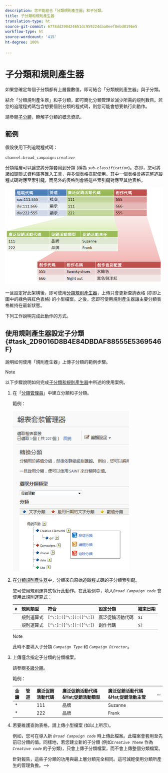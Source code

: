 ```yaml
---
description: 您不能結合「分類規則產生器」和子分類。
title: 子分類和規則產生器
translation-type: ht
source-git-commit: 6778dd290424651dc959224daa0eef8ebd8196e5
workflow-type: ht
source-wordcount: '415'
ht-degree: 100%

---
```



# 子分類和規則產生器

如果您確定每個子分類都有上層變數值，即可結合「分類規則產生器」與子分類。

結合「分類規則產生器」和子分類，即可簡化分類管理並減少所需的規則數目。若您的追蹤程式碼包含想要個別分類的程式碼，則您可能會想要執行此動作。

請參閱[子分類](/help/components/classifications/c-sub-classifications.md)，瞭解子分類的概念資訊。

## 範例

假設使用下列追蹤程式碼：

`channel:broad_campaign:creative`

分類階層可以讓您將分類套用到分類 (稱為 *`sub-classification`*)。亦即，您可將諸如關聯式資料庫等匯入工具，與多個表格搭配使用。其中一個表格會將完整追蹤程式碼對應至索引鍵，而另外的表格則會將這些索引鍵對應至其他表格。

![](assets/sub_class_table.png)

一旦設定好此架構後，即可使用[分類規則產生器](/help/components/classifications/crb/classification-rule-builder.md)，上傳只會更新查詢表格 (亦即上圖中的綠色與紅色表格) 的小型檔案。之後，您即可使用規則產生器讓主要分類表格維持在最新狀態。

下列工作說明完成此動作的方式。

## 使用規則產生器設定子分類{#task_2D9016D8B4E84DBDAF88555E5369546F}

說明如何使用「規則產生器」上傳子分類的範例步驟。

>[!NOTE]
>
>以下步驟說明如何完成[子分類和規則產生器](/help/components/classifications/crb/sub-classification-rule-builder.md)中所述的使用案例。

1. 在「[分類管理員](https://docs.adobe.com/content/help/zh-Hant/analytics/components/classifications/c-classifications.html)」中建立分類和子分類。

   範例：

   ![步驟資訊](assets/sub_class_create.png)

1. 在[分類規則產生器](/help/components/classifications/crb/classification-rule-builder.md)中，分類來自原始追蹤程式碼的子分類索引鍵。

   您可使用規則運算式執行此動作。在此範例中，填入&#x200B;*`Broad Campaign code`* 會使用此規則運算式：

   | `#` | 規則類型 | 符合 | 設定分類 | 結束日期 |
   |---|---|---|---|---|
   |  | 規則運算式 | `[^\:]:([^\:]):([^\:]`) | 廣泛促銷活動代碼 | `$1` |
   |  | 規則運算式 | `[^\:]:([^\:]):([^\:]`) | 創作代碼 | `$2` |

   >[!NOTE]
   >
   >此時不要填入子分類 *`Campaign Type`* 和 *`Campaign Director`*。

1. 上傳僅含指定子分類的分類檔案。

   請參閱[多級分類](/help/components/classifications/c-sub-classifications.md)。

   範例：

   | 金鑰 | 管道 | 廣泛促銷活動代碼 | 廣泛促銷活動代碼&amp;Hat;促銷活動類型 | 廣泛促銷活動代碼&amp;Hat;促銷活動主管 | ... |
   |---|---|---|---|---|---|
   | * |  | 111 | 品牌 | Suzanne |  |
   | * |  | 222 | 品牌 | Frank |  |

1. 若要維護查詢表格，請上傳小型檔案 (如以上所示)。

   例如，您可在導入新 *`Broad Campaign code`* 時上傳此檔案。此檔案會套用至先前已分類的值。同樣地，若您建立新的子分類 (例如&#x200B;*`Creative Theme`* 作為 *`Creative code`* 的子分類)，只會上傳子分類檔案，而不會上傳整個分類檔案。

   針對報告，這些子分類的功用與最上層分類完全相同。這可減輕使用分類所產生的管理負擔。-->
